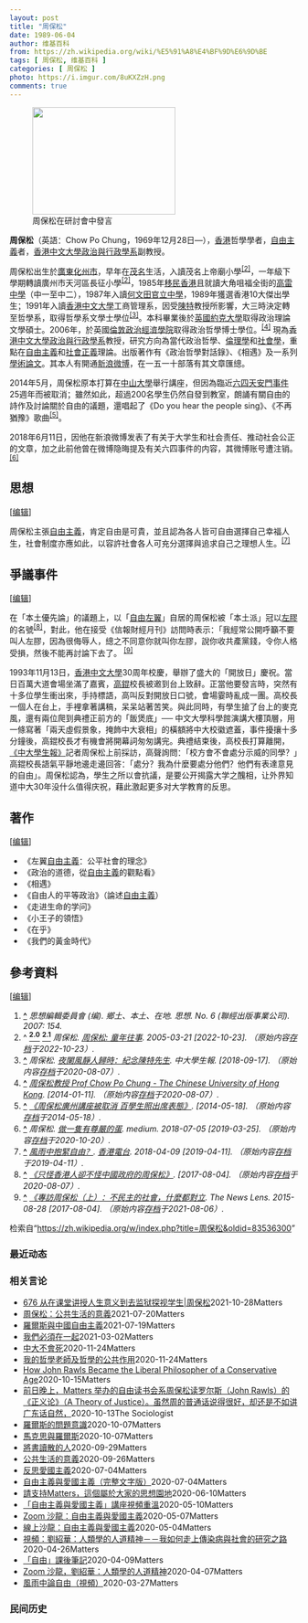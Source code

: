 ```yaml
---
layout: post
title: "周保松"
date: 1989-06-04
author: 维基百科
from: https://zh.wikipedia.org/wiki/%E5%91%A8%E4%BF%9D%E6%9D%BE
tags: [ 周保松, 维基百科 ]
categories: [ 周保松 ]
photo: https://i.imgur.com/8uKXZzH.png
comments: true
---
```

<div class="mw-content-ltr mw-parser-output" lang="zh" dir="ltr"><style data-mw-deduplicate="TemplateStyles:r83216930">.mw-parser-output .infobox-subbox{padding:0;border:none;margin:-3px;width:auto;min-width:100%;font-size:100%;clear:none;float:none;background-color:transparent}.mw-parser-output .infobox-3cols-child{margin:auto}.mw-parser-output .infobox .navbar{font-size:100%}body.skin-minerva .mw-parser-output .infobox-header,body.skin-minerva .mw-parser-output .infobox-subheader,body.skin-minerva .mw-parser-output .infobox-above,body.skin-minerva .mw-parser-output .infobox-title,body.skin-minerva .mw-parser-output .infobox-image,body.skin-minerva .mw-parser-output .infobox-full-data,body.skin-minerva .mw-parser-output .infobox-below{text-align:center}html.skin-theme-clientpref-night .mw-parser-output .infobox-full-data:not(.notheme)>div:not(.notheme)[style]{background:#1f1f23!important;color:#f8f9fa}@media(prefers-color-scheme:dark){html.skin-theme-clientpref-os .mw-parser-output .infobox-full-data:not(.notheme) div:not(.notheme){background:#1f1f23!important;color:#f8f9fa}}html.skin-theme-clientpref-night .mw-parser-output .infobox td div:not(.notheme)[style]{background:transparent!important;color:var(--color-base,#202122)}@media(prefers-color-scheme:dark){html.skin-theme-clientpref-os .mw-parser-output .infobox td div:not(.notheme)[style]{background:transparent!important;color:var(--color-base,#202122)}}html.skin-theme-clientpref-night .mw-parser-output .infobox td div.NavHead:not(.notheme)[style]{background:transparent!important}@media(prefers-color-scheme:dark){html.skin-theme-clientpref-os .mw-parser-output .infobox td div.NavHead:not(.notheme)[style]{background:transparent!important}}@media(min-width:640px){body.skin--responsive .mw-parser-output .infobox-table{display:table!important}body.skin--responsive .mw-parser-output .infobox-table>caption{display:table-caption!important}body.skin--responsive .mw-parser-output .infobox-table>tbody{display:table-row-group}body.skin--responsive .mw-parser-output .infobox-table tr{display:table-row!important}body.skin--responsive .mw-parser-output .infobox-table th,body.skin--responsive .mw-parser-output .infobox-table td{padding-left:inherit;padding-right:inherit}}</style><link rel="mw-deduplicated-inline-style" href="mw-data:TemplateStyles:r83216930">
<figure typeof="mw:File/Thumb"><a href="/wiki/File:Chow_Po_Chung_in_seminar.jpg" class="mw-file-description"><img src="//upload.wikimedia.org/wikipedia/commons/thumb/7/79/Chow_Po_Chung_in_seminar.jpg/250px-Chow_Po_Chung_in_seminar.jpg" decoding="async" width="250" height="188" class="mw-file-element" srcset="//upload.wikimedia.org/wikipedia/commons/thumb/7/79/Chow_Po_Chung_in_seminar.jpg/375px-Chow_Po_Chung_in_seminar.jpg 1.5x, //upload.wikimedia.org/wikipedia/commons/thumb/7/79/Chow_Po_Chung_in_seminar.jpg/500px-Chow_Po_Chung_in_seminar.jpg 2x" data-file-width="2560" data-file-height="1920"></a><figcaption>周保松在研討會中發言</figcaption></figure>
<p><b>周保松</b>（英語：<span lang="en">Chow Po Chung</span>，1969年12月28日<span class="useeditintro" title="Template:BLP editintro">—</span>），<a href="/wiki/%E9%A6%99%E6%B8%AF" title="香港">香港</a>哲學學者，<a href="/wiki/%E8%87%AA%E7%94%B1%E4%B8%BB%E7%BE%A9" class="mw-redirect" title="自由主義">自由主義</a>者，<a href="/wiki/%E9%A6%99%E6%B8%AF%E4%B8%AD%E6%96%87%E5%A4%A7%E5%AD%B8" title="香港中文大學">香港中文大學</a><a href="/wiki/%E9%A6%99%E6%B8%AF%E4%B8%AD%E6%96%87%E5%A4%A7%E5%AD%B8%E6%94%BF%E6%B2%BB%E8%88%87%E8%A1%8C%E6%94%BF%E5%AD%B8%E7%B3%BB" title="香港中文大學政治與行政學系">政治與行政學系</a>副教授。
</p>
<meta property="mw:PageProp/toc">
<div class="mw-heading mw-heading2"></div>
<p>周保松出生於<a href="/wiki/%E5%BB%A3%E6%9D%B1" class="mw-redirect" title="廣東">廣東</a><a href="/wiki/%E5%8C%96%E5%B7%9E%E5%B8%82" title="化州市">化州市</a>，早年在<a href="/wiki/%E8%8C%82%E5%90%8D" class="mw-redirect" title="茂名">茂名</a>生活，入讀茂名上帝廟小學<sup id="cite_ref-周保松:_童年往事_2-0" class="reference"><a href="#cite_note-周保松:_童年往事-2">[2]</a></sup>，一年級下學期轉讀廣州市天河區長征小學<sup id="cite_ref-周保松:_童年往事_2-1" class="reference"><a href="#cite_note-周保松:_童年往事-2">[2]</a></sup>，1985年<a href="/wiki/%E9%A6%99%E6%B8%AF%E6%96%B0%E7%A7%BB%E6%B0%91" title="香港新移民">移民</a><a href="/wiki/%E9%A6%99%E6%B8%AF" title="香港">香港</a>且就讀大角咀福全街的<a href="/wiki/%E9%AB%98%E9%9B%B7%E4%B8%AD%E5%AD%B8" title="高雷中學">高雷中學</a>（中一至中二），1987年入讀<a href="/wiki/%E4%BD%95%E6%96%87%E7%94%B0%E5%AE%98%E7%AB%8B%E4%B8%AD%E5%AD%B8" title="何文田官立中學">何文田官立中學</a>，1989年獲選香港10大傑出學生；1991年入讀<a href="/wiki/%E9%A6%99%E6%B8%AF%E4%B8%AD%E6%96%87%E5%A4%A7%E5%AD%B8" title="香港中文大學">香港中文大學</a>工商管理系，因受<a href="/wiki/%E9%99%B3%E7%89%B9" title="陳特">陳特</a>教授所影響，大三時決定轉至哲學系，取得哲學系文學士學位<sup id="cite_ref-ChowPoChung2882_3-0" class="reference"><a href="#cite_note-ChowPoChung2882-3">[3]</a></sup>。本科畢業後於<a href="/wiki/%E8%8B%B1%E5%9C%8B%E7%B4%84%E5%85%8B%E5%A4%A7%E5%AD%B8" class="mw-redirect" title="英國約克大學">英國約克大學</a>取得政治理論文學碩士。2006年，於英國<a href="/wiki/%E5%80%AB%E6%95%A6%E6%94%BF%E6%B2%BB%E7%B6%93%E6%BF%9F%E5%AD%B8%E9%99%A2" title="倫敦政治經濟學院">倫敦政治經濟學院</a>取得政治哲學博士學位。<sup id="cite_ref-4" class="reference"><a href="#cite_note-4">[4]</a></sup> 現為<a href="/wiki/%E9%A6%99%E6%B8%AF%E4%B8%AD%E6%96%87%E5%A4%A7%E5%AD%B8%E6%94%BF%E6%B2%BB%E8%88%87%E8%A1%8C%E6%94%BF%E5%AD%B8%E7%B3%BB" title="香港中文大學政治與行政學系">香港中文大學政治與行政學系</a>教授，研究方向為當代政治哲學、<a href="/wiki/%E5%80%AB%E7%90%86%E5%AD%B8" class="mw-redirect" title="倫理學">倫理學</a>和<a href="/wiki/%E7%A4%BE%E6%9C%83%E5%AD%B8" class="mw-redirect" title="社會學">社會學</a>，重點在<a href="/wiki/%E8%87%AA%E7%94%B1%E4%B8%BB%E7%BE%A9" class="mw-redirect" title="自由主義">自由主義</a>和<a href="/wiki/%E7%A4%BE%E6%9C%83%E6%AD%A3%E7%BE%A9" title="社會正義">社會正義</a>理論。出版著作有《政治哲學對話錄》、《相遇》及一系列<a href="/wiki/%E5%AD%A6%E6%9C%AF%E8%AE%BA%E6%96%87" class="mw-redirect" title="学术论文">學術論文</a>。其本人有開通<a href="/wiki/%E6%96%B0%E6%B5%AA%E5%BE%AE%E5%8D%9A" title="新浪微博">新浪微博</a>，在一五一十部落有其文章匯總。
</p><p>2014年5月，周保松原本打算在<a href="/wiki/%E4%B8%AD%E5%B1%B1%E5%A4%A7%E5%AD%B8" class="mw-redirect" title="中山大學">中山大學</a>舉行講座，但因為臨近<a href="/wiki/%E5%85%AD%E5%9B%9B%E5%A4%A9%E5%AE%89%E9%96%80%E4%BA%8B%E4%BB%B6" class="mw-redirect" title="六四天安門事件">六四天安門事件</a>25週年而被取消；雖然如此，超過200名學生仍然自發到教室，朗誦有關自由的詩作及討論關於自由的議題，還唱起了《Do you hear the people sing》、《不再猶豫》歌曲<sup id="cite_ref-5" class="reference"><a href="#cite_note-5">[5]</a></sup>。
</p><p>2018年6月11日，因他在新浪微博发表了有关于大学生和社会责任、推动社会公正的文章，加之此前他曾在微博隐晦提及有关六四事件的内容，其微博账号遭注销。<sup id="cite_ref-6" class="reference"><a href="#cite_note-6">[6]</a></sup>
</p>
<div class="mw-heading mw-heading2"><h2 id="思想"><span id=".E6.80.9D.E6.83.B3"></span>思想</h2><span class="mw-editsection"><span class="mw-editsection-bracket">[</span><a href="/w/index.php?title=%E5%91%A8%E4%BF%9D%E6%9D%BE&amp;action=edit&amp;section=2" title="编辑章节：思想"><span>编辑</span></a><span class="mw-editsection-bracket">]</span></span></div>
<p>周保松主張<a href="/wiki/%E8%87%AA%E7%94%B1%E4%B8%BB%E7%BE%A9" class="mw-redirect" title="自由主義">自由主義</a>，肯定自由是可貴，並且認為各人皆可自由選擇自己幸福人生，社會制度亦應如此，以容許社會各人可充分選擇與追求自己之理想人生。<sup id="cite_ref-7" class="reference"><a href="#cite_note-7">[7]</a></sup>
</p>
<div class="mw-heading mw-heading2"><h2 id="爭議事件"><span id=".E7.88.AD.E8.AD.B0.E4.BA.8B.E4.BB.B6"></span>爭議事件</h2><span class="mw-editsection"><span class="mw-editsection-bracket">[</span><a href="/w/index.php?title=%E5%91%A8%E4%BF%9D%E6%9D%BE&amp;action=edit&amp;section=3" title="编辑章节：爭議事件"><span>编辑</span></a><span class="mw-editsection-bracket">]</span></span></div>
<p>在「本土優先論」的議題上，以「<a href="/wiki/%E7%A4%BE%E4%BC%9A%E8%87%AA%E7%94%B1%E4%B8%BB%E4%B9%89" title="社会自由主义">自由左翼</a>」自居的周保松被「本土派」冠以<a href="/wiki/%E5%B7%A6%E8%86%A0" title="左膠">左膠</a>的名號<sup id="cite_ref-8" class="reference"><a href="#cite_note-8">[8]</a></sup>，對此，他在接受《信報財經月刊》訪問時表示：「我經常公開呼籲不要叫人左膠，因為很侮辱人，總之不同意你就叫你左膠，說你收共產黨錢，令你人格受損，然後不能再討論下去了。  <sup id="cite_ref-9" class="reference"><a href="#cite_note-9">[9]</a></sup>
</p><p>1993年11月13日，<a href="/wiki/%E9%A6%99%E6%B8%AF%E4%B8%AD%E6%96%87%E5%A4%A7%E5%AD%B8" title="香港中文大學">香港中文大學</a>30周年校慶，舉辦了盛大的「開放日」慶祝。當日百萬大道會場坐滿了嘉賓，<a href="/wiki/%E9%AB%98%E9%8C%95" title="高錕">高錕</a>校長被邀到台上致辭。正當他要發言時，突然有十多位學生衝出來，手持標語，高叫反對開放日口號，會場霎時亂成一團。高校長一個人在台上，手裡拿著講稿，呆呆站著苦笑。與此同時，有學生搶了台上的麥克風，還有兩位爬到典禮正前方的「飯煲底」── 中文大學科學館演講大樓頂層，用一條寫著「兩天虛假景象，掩飾中大衰相」的橫額將中大校徽遮蓋，事件擾攘十多分鐘後，高錕校長才有機會將開幕詞匆匆講完。典禮結束後，高校長打算離開，<a href="/wiki/%E4%B8%AD%E5%A4%A7%E5%AD%B8%E7%94%9F%E5%A0%B1" title="中大學生報">《中大學生報》</a>記者周保松上前採訪，高聲詢問：「校方會不會處分示威的同學？」高錕校長語氣平靜地邊走邊回答：「處分？我為什麼要處分他們？他們有表達意見的自由」。周保松認為，學生之所以會抗議，是要公开揭露大学之醜相，让外界知道中大30年没什么值得庆祝，藉此激起更多对大学教育的反思。
</p>
<div class="mw-heading mw-heading2"><h2 id="著作"><span id=".E8.91.97.E4.BD.9C"></span>著作</h2><span class="mw-editsection"><span class="mw-editsection-bracket">[</span><a href="/w/index.php?title=%E5%91%A8%E4%BF%9D%E6%9D%BE&amp;action=edit&amp;section=4" title="编辑章节：著作"><span>编辑</span></a><span class="mw-editsection-bracket">]</span></span></div>
<ul><li>《左翼<a href="/wiki/%E8%87%AA%E7%94%B1%E4%B8%BB%E7%BE%A9" class="mw-redirect" title="自由主義">自由主義</a>：公平社會的理念》</li>
<li>《政治的道德，從<a href="/wiki/%E8%87%AA%E7%94%B1%E4%B8%BB%E7%BE%A9" class="mw-redirect" title="自由主義">自由主義</a>的觀點看》</li>
<li>《相遇》</li>
<li>《自由人的平等政治》（論述<a href="/wiki/%E8%87%AA%E7%94%B1%E4%B8%BB%E7%BE%A9" class="mw-redirect" title="自由主義">自由主義</a>）</li>
<li>《走进生命的学问》</li>
<li>《小王子的領悟》</li>
<li>《在乎》</li>
<li>《我們的黃金時代》</li></ul>
<div class="mw-heading mw-heading2"><h2 id="參考資料"><span id=".E5.8F.83.E8.80.83.E8.B3.87.E6.96.99"></span>參考資料</h2><span class="mw-editsection"><span class="mw-editsection-bracket">[</span><a href="/w/index.php?title=%E5%91%A8%E4%BF%9D%E6%9D%BE&amp;action=edit&amp;section=5" title="编辑章节：參考資料"><span>编辑</span></a><span class="mw-editsection-bracket">]</span></span></div>
<div class="reflist" style="list-style-type: decimal;">
<ol class="references">
<li id="cite_note-1"><span class="mw-cite-backlink"><b><a href="#cite_ref-1">^</a></b></span> <span class="reference-text"><cite class="citation magazine">思想編輯委員會 (编). 鄉土、本土、在地. 思想. No.&nbsp;6 (聯經出版事業公司). 2007: 154.</cite><span title="ctx_ver=Z39.88-2004&amp;rfr_id=info%3Asid%2Fzh.wikipedia.org%3A%E5%91%A8%E4%BF%9D%E6%9D%BE&amp;rft.atitle=%E9%84%89%E5%9C%9F%E3%80%81%E6%9C%AC%E5%9C%9F%E3%80%81%E5%9C%A8%E5%9C%B0&amp;rft.au=%E6%80%9D%E6%83%B3%E7%B7%A8%E8%BC%AF%E5%A7%94%E5%93%A1%E6%9C%83&amp;rft.date=2007&amp;rft.genre=article&amp;rft.issue=6&amp;rft.jtitle=%E6%80%9D%E6%83%B3&amp;rft.pages=154&amp;rft_val_fmt=info%3Aofi%2Ffmt%3Akev%3Amtx%3Ajournal" class="Z3988"><span style="display:none;">&nbsp;</span></span></span>
</li>
<li id="cite_note-周保松:_童年往事-2"><span class="mw-cite-backlink">^ <a href="#cite_ref-周保松:_童年往事_2-0"><sup><b>2.0</b></sup></a> <a href="#cite_ref-周保松:_童年往事_2-1"><sup><b>2.1</b></sup></a></span> <span class="reference-text"><cite class="citation web">周保松. <a rel="nofollow" class="external text" href="https://www.inmediahk.net/%E5%91%A8%E4%BF%9D%E6%9D%BE-%E7%AB%A5%E5%B9%B4%E5%BE%80%E4%BA%8B">周保松: 童年往事</a>. 2005-03-21 <span class="reference-accessdate"> [<span class="nowrap">2022-10-23</span>]</span>. （原始内容<a rel="nofollow" class="external text" href="https://web.archive.org/web/20221023063502/https://www.inmediahk.net/%E5%91%A8%E4%BF%9D%E6%9D%BE-%E7%AB%A5%E5%B9%B4%E5%BE%80%E4%BA%8B">存档</a>于2022-10-23）.</cite><span title="ctx_ver=Z39.88-2004&amp;rfr_id=info%3Asid%2Fzh.wikipedia.org%3A%E5%91%A8%E4%BF%9D%E6%9D%BE&amp;rft.au=%E5%91%A8%E4%BF%9D%E6%9D%BE&amp;rft.btitle=%E5%91%A8%E4%BF%9D%E6%9D%BE%3A+%E7%AB%A5%E5%B9%B4%E5%BE%80%E4%BA%8B&amp;rft.date=2005-03-21&amp;rft.genre=unknown&amp;rft_id=https%3A%2F%2Fwww.inmediahk.net%2F%25E5%2591%25A8%25E4%25BF%259D%25E6%259D%25BE-%25E7%25AB%25A5%25E5%25B9%25B4%25E5%25BE%2580%25E4%25BA%258B&amp;rft_val_fmt=info%3Aofi%2Ffmt%3Akev%3Amtx%3Abook" class="Z3988"><span style="display:none;">&nbsp;</span></span></span>
</li>
<li id="cite_note-ChowPoChung2882-3"><span class="mw-cite-backlink"><b><a href="#cite_ref-ChowPoChung2882_3-0">^</a></b></span> <span class="reference-text"><cite class="citation web">周保松. <a rel="nofollow" class="external text" href="http://cusp.hk/?p=2882">夜闌風靜人歸時：紀念陳特先生</a>. 中大學生報.  <span class="reference-accessdate"> [<span class="nowrap">2018-09-17</span>]</span>. （原始内容<a rel="nofollow" class="external text" href="https://web.archive.org/web/20200807133204/http://cusp.hk/?p=2882">存档</a>于2020-08-07）.</cite><span title="ctx_ver=Z39.88-2004&amp;rfr_id=info%3Asid%2Fzh.wikipedia.org%3A%E5%91%A8%E4%BF%9D%E6%9D%BE&amp;rft.au=%E5%91%A8%E4%BF%9D%E6%9D%BE&amp;rft.btitle=%E5%A4%9C%E9%97%8C%E9%A2%A8%E9%9D%9C%E4%BA%BA%E6%AD%B8%E6%99%82%EF%BC%9A%E7%B4%80%E5%BF%B5%E9%99%B3%E7%89%B9%E5%85%88%E7%94%9F&amp;rft.genre=unknown&amp;rft.pub=%E4%B8%AD%E5%A4%A7%E5%AD%B8%E7%94%9F%E5%A0%B1&amp;rft_id=http%3A%2F%2Fcusp.hk%2F%3Fp%3D2882&amp;rft_val_fmt=info%3Aofi%2Ffmt%3Akev%3Amtx%3Abook" class="Z3988"><span style="display:none;">&nbsp;</span></span></span>
</li>
<li id="cite_note-4"><span class="mw-cite-backlink"><b><a href="#cite_ref-4">^</a></b></span> <span class="reference-text"><cite class="citation web"><a rel="nofollow" class="external text" href="http://www.cuhk.edu.hk/oge/eta/0809/chow.html">周保松教授 Prof Chow Po Chung - The Chinese University of Hong Kong</a>.  <span class="reference-accessdate"> [<span class="nowrap">2014-01-11</span>]</span>. （原始内容<a rel="nofollow" class="external text" href="https://web.archive.org/web/20200807133128/http://www.cuhk.edu.hk/oge/eta/0809/chow.html">存档</a>于2020-08-07）.</cite><span title="ctx_ver=Z39.88-2004&amp;rfr_id=info%3Asid%2Fzh.wikipedia.org%3A%E5%91%A8%E4%BF%9D%E6%9D%BE&amp;rft.btitle=%E5%91%A8%E4%BF%9D%E6%9D%BE%E6%95%99%E6%8E%88+Prof+Chow+Po+Chung+-+The+Chinese+University+of+Hong+Kong&amp;rft.genre=unknown&amp;rft_id=http%3A%2F%2Fwww.cuhk.edu.hk%2Foge%2Feta%2F0809%2Fchow.html&amp;rft_val_fmt=info%3Aofi%2Ffmt%3Akev%3Amtx%3Abook" class="Z3988"><span style="display:none;">&nbsp;</span></span></span>
</li>
<li id="cite_note-5"><span class="mw-cite-backlink"><b><a href="#cite_ref-5">^</a></b></span> <span class="reference-text"><cite class="citation web"><a rel="nofollow" class="external text" href="http://inews.mingpao.com/htm/Inews/20140516/gb51310y.htm">《周保松廣州講座被取消 百學生照出席表態》</a>.  <span class="reference-accessdate"> [<span class="nowrap">2014-05-18</span>]</span>. （原始内容<a rel="nofollow" class="external text" href="https://web.archive.org/web/20140518174216/http://inews.mingpao.com/htm/Inews/20140516/gb51310y.htm">存档</a>于2014-05-18）.</cite><span title="ctx_ver=Z39.88-2004&amp;rfr_id=info%3Asid%2Fzh.wikipedia.org%3A%E5%91%A8%E4%BF%9D%E6%9D%BE&amp;rft.btitle=%E3%80%8A%E5%91%A8%E4%BF%9D%E6%9D%BE%E5%BB%A3%E5%B7%9E%E8%AC%9B%E5%BA%A7%E8%A2%AB%E5%8F%96%E6%B6%88+%E7%99%BE%E5%AD%B8%E7%94%9F%E7%85%A7%E5%87%BA%E5%B8%AD%E8%A1%A8%E6%85%8B%E3%80%8B&amp;rft.genre=unknown&amp;rft_id=http%3A%2F%2Finews.mingpao.com%2Fhtm%2FInews%2F20140516%2Fgb51310y.htm&amp;rft_val_fmt=info%3Aofi%2Ffmt%3Akev%3Amtx%3Abook" class="Z3988"><span style="display:none;">&nbsp;</span></span></span>
</li>
<li id="cite_note-6"><span class="mw-cite-backlink"><b><a href="#cite_ref-6">^</a></b></span> <span class="reference-text"><cite class="citation web">周保松. <a rel="nofollow" class="external text" href="https://medium.com/@pochungchow/%E5%81%9A%E4%B8%80%E9%9A%BB%E6%9C%89%E5%B0%8A%E5%9A%B4%E7%9A%84%E8%9B%8B-822345487ce4">做一隻有尊嚴的蛋</a>. medium. 2018-07-05 <span class="reference-accessdate"> [<span class="nowrap">2019-03-25</span>]</span>. （原始内容<a rel="nofollow" class="external text" href="https://web.archive.org/web/20201020043918/https://medium.com/@pochungchow/%E5%81%9A%E4%B8%80%E9%9A%BB%E6%9C%89%E5%B0%8A%E5%9A%B4%E7%9A%84%E8%9B%8B-822345487ce4">存档</a>于2020-10-20）.</cite><span title="ctx_ver=Z39.88-2004&amp;rfr_id=info%3Asid%2Fzh.wikipedia.org%3A%E5%91%A8%E4%BF%9D%E6%9D%BE&amp;rft.atitle=%E5%81%9A%E4%B8%80%E9%9A%BB%E6%9C%89%E5%B0%8A%E5%9A%B4%E7%9A%84%E8%9B%8B&amp;rft.au=%E5%91%A8%E4%BF%9D%E6%9D%BE&amp;rft.date=2018-07-05&amp;rft.genre=unknown&amp;rft.jtitle=medium&amp;rft_id=https%3A%2F%2Fmedium.com%2F%40pochungchow%2F%25E5%2581%259A%25E4%25B8%2580%25E9%259A%25BB%25E6%259C%2589%25E5%25B0%258A%25E5%259A%25B4%25E7%259A%2584%25E8%259B%258B-822345487ce4&amp;rft_val_fmt=info%3Aofi%2Ffmt%3Akev%3Amtx%3Ajournal" class="Z3988"><span style="display:none;">&nbsp;</span></span></span>
</li>
<li id="cite_note-7"><span class="mw-cite-backlink"><b><a href="#cite_ref-7">^</a></b></span> <span class="reference-text"><cite class="citation web"><a rel="nofollow" class="external text" href="https://www.rthk.hk/tv/dtt31/programme/philosophynight2018/episode/493282">風雨中抱緊自由？</a>. <a href="/wiki/%E9%A6%99%E6%B8%AF%E9%9B%BB%E5%8F%B0" title="香港電台">香港電台</a>. 2018-04-09 <span class="reference-accessdate"> [<span class="nowrap">2019-04-11</span>]</span>. （原始内容<a rel="nofollow" class="external text" href="https://web.archive.org/web/20190411055305/https://www.rthk.hk/tv/dtt31/programme/philosophynight2018/episode/493282">存档</a>于2019-04-11）.</cite><span title="ctx_ver=Z39.88-2004&amp;rfr_id=info%3Asid%2Fzh.wikipedia.org%3A%E5%91%A8%E4%BF%9D%E6%9D%BE&amp;rft.btitle=%E9%A2%A8%E9%9B%A8%E4%B8%AD%E6%8A%B1%E7%B7%8A%E8%87%AA%E7%94%B1%EF%BC%9F&amp;rft.date=2018-04-09&amp;rft.genre=unknown&amp;rft_id=https%3A%2F%2Fwww.rthk.hk%2Ftv%2Fdtt31%2Fprogramme%2Fphilosophynight2018%2Fepisode%2F493282&amp;rft_val_fmt=info%3Aofi%2Ffmt%3Akev%3Amtx%3Abook" class="Z3988"><span style="display:none;">&nbsp;</span></span></span>
</li>
<li id="cite_note-8"><span class="mw-cite-backlink"><b><a href="#cite_ref-8">^</a></b></span> <span class="reference-text"><cite class="citation web"><a rel="nofollow" class="external text" href="http://www.vjmedia.com.hk/articles/2014/06/22/76059/">《只怪香港人卻不怪中國政府的周保松》</a>.  <span class="reference-accessdate"> [<span class="nowrap">2017-08-04</span>]</span>. （原始内容<a rel="nofollow" class="external text" href="https://web.archive.org/web/20200807133147/https://www.vjmedia.com.hk/articles/2014/06/22/76059">存档</a>于2020-08-07）.</cite><span title="ctx_ver=Z39.88-2004&amp;rfr_id=info%3Asid%2Fzh.wikipedia.org%3A%E5%91%A8%E4%BF%9D%E6%9D%BE&amp;rft.btitle=%E3%80%8A%E5%8F%AA%E6%80%AA%E9%A6%99%E6%B8%AF%E4%BA%BA%E5%8D%BB%E4%B8%8D%E6%80%AA%E4%B8%AD%E5%9C%8B%E6%94%BF%E5%BA%9C%E7%9A%84%E5%91%A8%E4%BF%9D%E6%9D%BE%E3%80%8B&amp;rft.genre=unknown&amp;rft_id=http%3A%2F%2Fwww.vjmedia.com.hk%2Farticles%2F2014%2F06%2F22%2F76059%2F&amp;rft_val_fmt=info%3Aofi%2Ffmt%3Akev%3Amtx%3Abook" class="Z3988"><span style="display:none;">&nbsp;</span></span></span>
</li>
<li id="cite_note-9"><span class="mw-cite-backlink"><b><a href="#cite_ref-9">^</a></b></span> <span class="reference-text"><cite class="citation web"><a rel="nofollow" class="external text" href="https://www.thenewslens.com/article/23475">《專訪周保松（上）：不民主的社會，什麼都對立</a>. The News Lens. 2015-08-28 <span class="reference-accessdate"> [<span class="nowrap">2017-08-04</span>]</span>. （原始内容<a rel="nofollow" class="external text" href="https://web.archive.org/web/20210806073143/https://www.thenewslens.com/article/23475">存档</a>于2021-08-06）.</cite><span title="ctx_ver=Z39.88-2004&amp;rfr_id=info%3Asid%2Fzh.wikipedia.org%3A%E5%91%A8%E4%BF%9D%E6%9D%BE&amp;rft.atitle=%E3%80%8A%E5%B0%88%E8%A8%AA%E5%91%A8%E4%BF%9D%E6%9D%BE%EF%BC%88%E4%B8%8A%EF%BC%89%EF%BC%9A%E4%B8%8D%E6%B0%91%E4%B8%BB%E7%9A%84%E7%A4%BE%E6%9C%83%EF%BC%8C%E4%BB%80%E9%BA%BC%E9%83%BD%E5%B0%8D%E7%AB%8B&amp;rft.date=2015-08-28&amp;rft.genre=unknown&amp;rft.jtitle=The+News+Lens&amp;rft_id=https%3A%2F%2Fwww.thenewslens.com%2Farticle%2F23475&amp;rft_val_fmt=info%3Aofi%2Ffmt%3Akev%3Amtx%3Ajournal" class="Z3988"><span style="display:none;">&nbsp;</span></span></span>
</li>
</ol></div>
<!-- 
NewPP limit report
Parsed by mw‐api‐int.eqiad.canary‐d75f7f5cc‐4clz5
Cached time: 20240724131830
Cache expiry: 2592000
Reduced expiry: false
Complications: [show‐toc]
CPU time usage: 0.483 seconds
Real time usage: 0.609 seconds
Preprocessor visited node count: 3148/1000000
Post‐expand include size: 37094/2097152 bytes
Template argument size: 5799/2097152 bytes
Highest expansion depth: 22/100
Expensive parser function count: 1/500
Unstrip recursion depth: 0/20
Unstrip post‐expand size: 17964/5000000 bytes
Lua time usage: 0.244/10.000 seconds
Lua memory usage: 20031780/52428800 bytes
Number of Wikibase entities loaded: 1/400
-->
<!--
Transclusion expansion time report (%,ms,calls,template)
100.00%  543.958      1 -total
 48.38%  263.140      1 Template:Infobox_scholar
 47.13%  256.370      1 Template:Infobox_person
 39.93%  217.196      3 Template:Infobox
 39.90%  217.041      1 Template:Infobox_person/core
 23.59%  128.294      1 Template:Lang-en
 21.06%  114.544      1 Template:Reflist
 12.99%   70.678      5 Template:Br_separated_entries
 10.01%   54.432      8 Template:Cite_web
  8.80%   47.884      1 Template:Cite_magazine
-->

<!-- Saved in parser cache with key zhwiki:pcache:idhash:3792192-0!canonical!zh and timestamp 20240724131830 and revision id 83536300. Rendering was triggered because: api-parse
 -->
</div><!--esi <esi:include src="/esitest-fa8a495983347898/content" /> --><noscript><img src="https://login.wikimedia.org/wiki/Special:CentralAutoLogin/start?type=1x1" alt="" width="1" height="1" style="border: none; position: absolute;"></noscript>
<div class="printfooter" data-nosnippet="">检索自“<a dir="ltr" href="https://zh.wikipedia.org/w/index.php?title=周保松&amp;oldid=83536300">https://zh.wikipedia.org/w/index.php?title=周保松&amp;oldid=83536300</a>”</div><div id="recent-news"><h3>最近动态</h3><ul></ul></div><div id="open-opinion"><h3>相关言论</h3><ul><li><a href="https://nodebe4.github.io/opinion/2021-10-28/676-%E4%BB%8E%E5%9C%A8%E8%AF%BE%E5%A0%82%E8%AE%B2%E6%8E%88%E4%BA%BA%E7%94%9F%E6%84%8F%E4%B9%89%E5%88%B0%E5%8E%BB%E7%9B%91%E7%8B%B1%E6%8E%A2%E8%A7%86%E5%AD%A6%E7%94%9F-%E5%91%A8%E4%BF%9D%E6%9D%BE/" title="野兽爱智慧">676 从在课堂讲授人生意义到去监狱探视学生|周保松</a><time>2021-10-28</time><a class="tag">Matters</a></li>
<li><a href="https://nodebe4.github.io/opinion/2021-07-20/%E5%91%A8%E4%BF%9D%E6%9D%BE-%E5%85%AC%E5%85%B1%E7%94%9F%E6%B4%BB%E7%9A%84%E6%84%8F%E7%BE%A9/" title="周保松">周保松：公共生活的意義</a><time>2021-07-20</time><a class="tag">Matters</a></li>
<li><a href="https://nodebe4.github.io/opinion/2021-07-19/%E7%BE%85%E7%88%BE%E6%96%AF%E8%88%87%E4%B8%AD%E5%9C%8B%E8%87%AA%E7%94%B1%E4%B8%BB%E7%BE%A9/" title="周保松">羅爾斯與中國自由主義</a><time>2021-07-19</time><a class="tag">Matters</a></li>
<li><a href="https://nodebe4.github.io/opinion/2021-03-02/%E6%88%91%E5%80%91%E5%BF%85%E9%A0%88%E5%9C%A8%E4%B8%80%E8%B5%B7/" title="周保松">我們必須在一起</a><time>2021-03-02</time><a class="tag">Matters</a></li>
<li><a href="https://nodebe4.github.io/opinion/2020-11-24/%E4%B8%AD%E5%A4%A7%E4%B8%8D%E6%9C%83%E6%AD%BB/" title="周保松">中大不會死</a><time>2020-11-24</time><a class="tag">Matters</a></li>
<li><a href="https://nodebe4.github.io/opinion/2020-11-24/%E6%88%91%E7%9A%84%E5%93%B2%E5%AD%B8%E8%80%81%E5%B8%AB%E5%8F%8A%E5%93%B2%E5%AD%B8%E7%9A%84%E5%85%AC%E5%85%B1%E4%BD%9C%E7%94%A8/" title="周保松">我的哲學老師及哲學的公共作用</a><time>2020-11-24</time><a class="tag">Matters</a></li>
<li><a href="https://nodebe4.github.io/opinion/2020-10-15/How-John-Rawls-Became-the-Liberal-Philosopher-of-a/" title="周保松">How John Rawls Became the Liberal Philosopher of a Conservative Age</a><time>2020-10-15</time><a class="tag">Matters</a></li>
<li><a href="https://nodebe4.github.io/opinion/2020-10-13/%E5%89%8D%E6%97%A5%E6%99%9A%E4%B8%8A-Matters-%E4%B8%BE%E5%8A%9E%E7%9A%84%E8%87%AA%E7%94%B1%E8%AF%BB%E4%B9%A6%E4%BC%9A%E7%B3%BB%E5%91%A8%E4%BF%9D%E6%9D%BE%E8%AF%BB%E7%BD%97%E5%B0%94%E6%96%AF-John-Rawls-%E7%9A%84-%E6%AD%A3%E4%B9%89%E8%AE%BA-A/" title="The Sociologist">前日晚上，Matters 举办的自由读书会系周保松读罗尔斯（John Rawls）的《正义论》（A Theory of Justice）。虽然周的普通话说得很好，却还是不如讲广东话自然，</a><time>2020-10-13</time><a class="tag">The Sociologist</a></li>
<li><a href="https://nodebe4.github.io/opinion/2020-10-07/%E7%BE%85%E7%88%BE%E6%96%AF%E7%9A%84%E5%95%8F%E9%A1%8C%E6%84%8F%E8%AD%98/" title="周保松">羅爾斯的問題意識</a><time>2020-10-07</time><a class="tag">Matters</a></li>
<li><a href="https://nodebe4.github.io/opinion/2020-10-07/%E9%A6%AC%E5%85%8B%E6%80%9D%E8%88%87%E7%BE%85%E7%88%BE%E6%96%AF/" title="周保松">馬克思與羅爾斯</a><time>2020-10-07</time><a class="tag">Matters</a></li>
<li><a href="https://nodebe4.github.io/opinion/2020-09-29/%E5%B0%87%E6%9B%B8%E8%AE%80%E6%95%A3%E7%9A%84%E4%BA%BA/" title="周保松">將書讀散的人</a><time>2020-09-29</time><a class="tag">Matters</a></li>
<li><a href="https://nodebe4.github.io/opinion/2020-09-26/%E5%85%AC%E5%85%B1%E7%94%9F%E6%B4%BB%E7%9A%84%E6%84%8F%E7%BE%A9/" title="周保松">公共生活的意義</a><time>2020-09-26</time><a class="tag">Matters</a></li>
<li><a href="https://nodebe4.github.io/opinion/2020-07-04/%E5%8F%8D%E6%80%9D%E6%84%9B%E5%9C%8B%E4%B8%BB%E7%BE%A9/" title="周保松">反思愛國主義</a><time>2020-07-04</time><a class="tag">Matters</a></li>
<li><a href="https://nodebe4.github.io/opinion/2020-07-04/%E8%87%AA%E7%94%B1%E4%B8%BB%E7%BE%A9%E8%88%87%E6%84%9B%E5%9C%8B%E4%B8%BB%E7%BE%A9-%E5%AE%8C%E6%95%B4%E6%96%87%E5%AD%97%E7%89%88/" title="周保松">自由主義與愛國主義（完整文字版）</a><time>2020-07-04</time><a class="tag">Matters</a></li>
<li><a href="https://nodebe4.github.io/opinion/2020-06-10/%E8%AB%8B%E6%94%AF%E6%8C%81Matters-%E9%80%99%E5%80%8B%E5%B1%AC%E6%96%BC%E5%A4%A7%E5%AE%B6%E7%9A%84%E6%80%9D%E6%83%B3%E5%9C%92%E5%9C%B0/" title="周保松">請支持Matters，這個屬於大家的思想園地</a><time>2020-06-10</time><a class="tag">Matters</a></li>
<li><a href="https://nodebe4.github.io/opinion/2020-05-10/%E8%87%AA%E7%94%B1%E4%B8%BB%E7%BE%A9%E8%88%87%E6%84%9B%E5%9C%8B%E4%B8%BB%E7%BE%A9-%E8%AC%9B%E5%BA%A7%E8%A6%96%E9%A0%BB%E9%87%8D%E6%BA%AB/" title="周保松">「自由主義與愛國主義」講座視頻重溫</a><time>2020-05-10</time><a class="tag">Matters</a></li>
<li><a href="https://nodebe4.github.io/opinion/2020-05-07/Zoom-%E6%B2%99%E9%BE%8D-%E8%87%AA%E7%94%B1%E4%B8%BB%E7%BE%A9%E8%88%87%E6%84%9B%E5%9C%8B%E4%B8%BB%E7%BE%A9/" title="周保松">Zoom 沙龍：自由主義與愛國主義</a><time>2020-05-07</time><a class="tag">Matters</a></li>
<li><a href="https://nodebe4.github.io/opinion/2020-05-04/%E7%B7%9A%E4%B8%8A%E6%B2%99%E9%BE%8D-%E8%87%AA%E7%94%B1%E4%B8%BB%E7%BE%A9%E8%88%87%E6%84%9B%E5%9C%8B%E4%B8%BB%E7%BE%A9/" title="周保松">線上沙龍：自由主義與愛國主義</a><time>2020-05-04</time><a class="tag">Matters</a></li>
<li><a href="https://nodebe4.github.io/opinion/2020-04-26/%E8%A6%96%E9%A0%BB-%E5%8A%89%E7%B4%B9%E8%8F%AF-%E4%BA%BA%E9%A1%9E%E5%AD%B8%E7%9A%84%E4%BA%BA%E9%81%93%E7%B2%BE%E7%A5%9E-%E6%88%91%E5%A6%82%E4%BD%95%E8%B5%B0%E4%B8%8A%E5%82%B3%E6%9F%93%E7%97%85%E8%88%87%E7%A4%BE%E6%9C%83%E7%9A%84%E7%A0%94%E7%A9%B6%E4%B9%8B%E8%B7%AF/" title="周保松">視頻：劉紹華：人類學的人道精神－－我如何走上傳染病與社會的研究之路</a><time>2020-04-26</time><a class="tag">Matters</a></li>
<li><a href="https://nodebe4.github.io/opinion/2020-04-09/%E8%87%AA%E7%94%B1-%E8%AA%B2%E5%BE%8C%E7%AD%86%E8%A8%98/" title="周保松">「自由」課後筆記</a><time>2020-04-09</time><a class="tag">Matters</a></li>
<li><a href="https://nodebe4.github.io/opinion/2020-04-07/Zoom-%E6%B2%99%E9%BE%8D-%E5%8A%89%E7%B4%B9%E8%8F%AF-%E4%BA%BA%E9%A1%9E%E5%AD%B8%E7%9A%84%E4%BA%BA%E9%81%93%E7%B2%BE%E7%A5%9E/" title="周保松">Zoom 沙龍，劉紹華：人類學的人道精神</a><time>2020-04-07</time><a class="tag">Matters</a></li>
<li><a href="https://nodebe4.github.io/opinion/2020-03-27/%E9%A2%A8%E9%9B%A8%E4%B8%AD%E8%AB%96%E8%87%AA%E7%94%B1-%E8%A6%96%E9%A0%BB/" title="周保松">風雨中論自由（視頻）</a><time>2020-03-27</time><a class="tag">Matters</a></li>
</ul></div><div id="mjls-record"><h3>民间历史</h3><ul></ul></div>